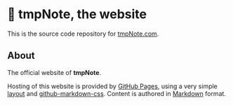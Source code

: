 # 📓 tmpNote, the website  

This is the source code repository for [tmpNote.com](http://www.tmpnote.com/).  

## About  

The official website of __tmpNote__.  

Hosting of this website is provided by [GitHub Pages](https://pages.github.com/), using a very simple [layout](https://github.com/unblinking/www.tmpnote.com/blob/master/_layouts/default.html) and [github-markdown-css](https://github.com/sindresorhus/github-markdown-css). Content is authored in [Markdown](https://daringfireball.net/projects/markdown/syntax) format.  
